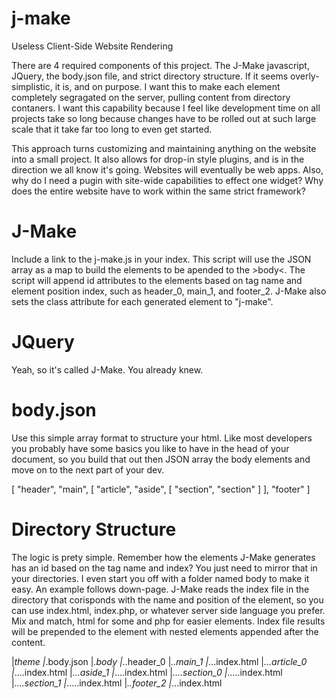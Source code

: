 # j-make
Useless Client-Side Website Rendering

There are 4 required components of this project. The J-Make javascript, JQuery, the body.json file, and strict directory structure. If it seems overly-simplistic, it is, and on purpose. I want this to make each element completely segragated on the server, pulling content from directory contaners. I want this capability because I feel like development time on all projects take so long because changes have to be rolled out at such large scale that it take far too long to even get started.

This approach turns customizing and maintaining anything on the website into a small project. It also allows for drop-in style plugins, and is in the direction we all know it's going. Websites will eventually be web apps. Also, why do I need a pugin with site-wide capabilities to effect one widget? Why does the entire website have to work within the same strict framework?

# J-Make

Include a link to the j-make.js in your index. This script will use the JSON array as a map to build the elements to be apended to the &gt;body&lt;.
The script will append id attributes to the elements based on tag name and element position index, such as header_0, main_1, and footer_2. J-Make also sets the class attribute for each generated element to "j-make".

# JQuery

Yeah, so it's called J-Make. You already knew.

# body.json

Use this simple array format to structure your html. Like most developers you probably have some basics you like to have in the head of your document, so you build that out then JSON array the body elements and move on to the next part of your dev.

[
 "header",
 "main",
 [
  "article",
  "aside",
  [
   "section",
   "section"
  ]
 ],
 "footer"
]

# Directory Structure

The logic is prety simple. Remember how the elements J-Make generates has an id based on the tag name and index? You just need to mirror that in your directories. I even start you off with a folder named body to make it easy. An example follows down-page. J-Make reads the index file in the directory that corisponds with the name and position of the element, so you can use index.html, index.php, or whatever server side language you prefer. Mix and match, html for some and php for easier elements. Index file results will be prepended to the element with nested elements appended after the content.

|_theme
|_.body.json
|_.body
|_..header_0
|_..main_1
|_...index.html
|_...article_0
|_....index.html
|_...aside_1
|_....index.html
|_....section_0
|_.....index.html
|_....section_1
|_.....index.html
|_..footer_2
|_...index.html
